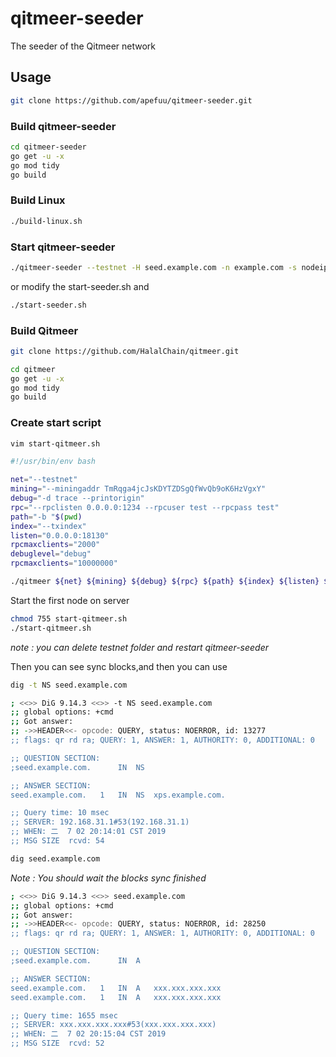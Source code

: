 # qitmeer-seeder

The seeder of the Qitmeer network

## Usage

```bash
git clone https://github.com/apefuu/qitmeer-seeder.git
```
### Build qitmeer-seeder

```bash
cd qitmeer-seeder
go get -u -x
go mod tidy
go build
```

### Build Linux

```bash
./build-linux.sh
```

### Start qitmeer-seeder

```bash
./qitmeer-seeder --testnet -H seed.example.com -n example.com -s nodeip
```
or modify the start-seeder.sh and
```bash
./start-seeder.sh
```

### Build Qitmeer

```bash
git clone https://github.com/HalalChain/qitmeer.git
```

```bash
cd qitmeer
go get -u -x
go mod tidy
go build
```

### Create start script

```bash
vim start-qitmeer.sh
```

```bash
#!/usr/bin/env bash

net="--testnet"
mining="--miningaddr TmRqga4jcJsKDYTZDSgQfWvQb9oK6HzVgxY"
debug="-d trace --printorigin"
rpc="--rpclisten 0.0.0.0:1234 --rpcuser test --rpcpass test"
path="-b "$(pwd)
index="--txindex"
listen="0.0.0.0:18130"
rpcmaxclients="2000"
debuglevel="debug"
rpcmaxclients="10000000"

./qitmeer ${net} ${mining} ${debug} ${rpc} ${path} ${index} ${listen} ${rpcmaxclients} ${debuglevel} ${rpcmaxclients} "$@"
```
Start the first node on server

```bash
chmod 755 start-qitmeer.sh
./start-qitmeer.sh
```

*note : you can delete testnet folder and restart qitmeer-seeder*

Then you can see sync blocks,and then you can use

```bash
dig -t NS seed.example.com
```

```zsh
; <<>> DiG 9.14.3 <<>> -t NS seed.example.com
;; global options: +cmd
;; Got answer:
;; ->>HEADER<<- opcode: QUERY, status: NOERROR, id: 13277
;; flags: qr rd ra; QUERY: 1, ANSWER: 1, AUTHORITY: 0, ADDITIONAL: 0

;; QUESTION SECTION:
;seed.example.com.		IN	NS

;; ANSWER SECTION:
seed.example.com.	1	IN	NS	xps.example.com.

;; Query time: 10 msec
;; SERVER: 192.168.31.1#53(192.168.31.1)
;; WHEN: 二  7 02 20:14:01 CST 2019
;; MSG SIZE  rcvd: 54
```

```bash
dig seed.example.com
```

*Note : You should wait the blocks sync finished*

```zsh
; <<>> DiG 9.14.3 <<>> seed.example.com
;; global options: +cmd
;; Got answer:
;; ->>HEADER<<- opcode: QUERY, status: NOERROR, id: 28250
;; flags: qr rd ra; QUERY: 1, ANSWER: 1, AUTHORITY: 0, ADDITIONAL: 0

;; QUESTION SECTION:
;seed.example.com.		IN	A

;; ANSWER SECTION:
seed.example.com.	1	IN	A	xxx.xxx.xxx.xxx
seed.example.com.	1	IN	A	xxx.xxx.xxx.xxx

;; Query time: 1655 msec
;; SERVER: xxx.xxx.xxx.xxx#53(xxx.xxx.xxx.xxx)
;; WHEN: 二  7 02 20:15:04 CST 2019
;; MSG SIZE  rcvd: 52
```